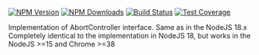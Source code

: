 [![NPM Version][npm-image]][npm-url]
[![NPM Downloads][downloads-image]][downloads-url]
[![Build Status][github-image]][github-url]
[![Test Coverage][coveralls-image]][coveralls-url]

Implementation of AbortController interface. Same as in the NodeJS 18.x
Completely identical to the implementation in NodeJS 18, but works in the NodeJS >=15 and Chrome >=38

[npm-image]: https://img.shields.io/npm/v/@flemist/test-variants.svg
[npm-url]: https://npmjs.org/package/@flemist/test-variants
[downloads-image]: https://img.shields.io/npm/dm/@flemist/test-variants.svg
[downloads-url]: https://npmjs.org/package/@flemist/test-variants
[github-image]: https://github.com/NikolayMakhonin/test-variants/actions/workflows/test.yml/badge.svg
[github-url]: https://github.com/NikolayMakhonin/test-variants/actions
[coveralls-image]: https://coveralls.io/repos/github/NikolayMakhonin/test-variants/badge.svg
[coveralls-url]: https://coveralls.io/github/NikolayMakhonin/test-variants
